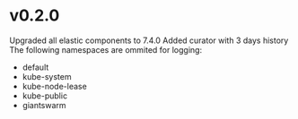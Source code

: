 # v0.2.0
Upgraded all elastic components to 7.4.0
Added curator with 3 days history
The following namespaces are ommited for logging:
- default
- kube-system
- kube-node-lease
- kube-public
- giantswarm